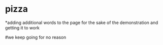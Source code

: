 # pizza
*adding additional words to the page for the sake of the demonstration and getting it to work

#we keep going for no reason

